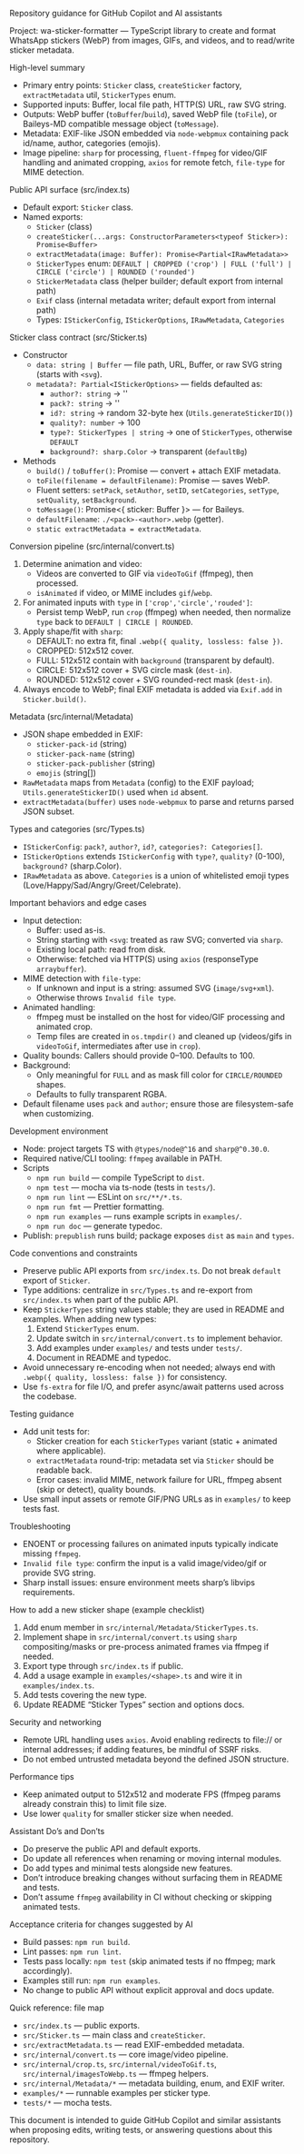 Repository guidance for GitHub Copilot and AI assistants

Project: wa-sticker-formatter — TypeScript library to create and format WhatsApp stickers (WebP) from images, GIFs, and videos, and to read/write sticker metadata.

High-level summary
- Primary entry points: `Sticker` class, `createSticker` factory, `extractMetadata` util, `StickerTypes` enum.
- Supported inputs: Buffer, local file path, HTTP(S) URL, raw SVG string.
- Outputs: WebP buffer (`toBuffer`/`build`), saved WebP file (`toFile`), or Baileys-MD compatible message object (`toMessage`).
- Metadata: EXIF-like JSON embedded via `node-webpmux` containing pack id/name, author, categories (emojis).
- Image pipeline: `sharp` for processing, `fluent-ffmpeg` for video/GIF handling and animated cropping, `axios` for remote fetch, `file-type` for MIME detection.

Public API surface (src/index.ts)
- Default export: `Sticker` class.
- Named exports:
  - `Sticker` (class)
  - `createSticker(...args: ConstructorParameters<typeof Sticker>): Promise<Buffer>`
  - `extractMetadata(image: Buffer): Promise<Partial<IRawMetadata>>`
  - `StickerTypes` enum: `DEFAULT | CROPPED ('crop') | FULL ('full') | CIRCLE ('circle') | ROUNDED ('rounded')`
  - `StickerMetadata` class (helper builder; default export from internal path)
  - `Exif` class (internal metadata writer; default export from internal path)
  - Types: `IStickerConfig`, `IStickerOptions`, `IRawMetadata`, `Categories`

Sticker class contract (src/Sticker.ts)
- Constructor
  - `data: string | Buffer` — file path, URL, Buffer, or raw SVG string (starts with `<svg`).
  - `metadata?: Partial<IStickerOptions>` — fields defaulted as:
    - `author?: string` -> ''
    - `pack?: string` -> ''
    - `id?: string` -> random 32-byte hex (`Utils.generateStickerID()`)
    - `quality?: number` -> 100
    - `type?: StickerTypes | string` -> one of `StickerTypes`, otherwise `DEFAULT`
    - `background?: sharp.Color` -> transparent (`defaultBg`)
- Methods
  - `build()` / `toBuffer()`: Promise<Buffer> — convert + attach EXIF metadata.
  - `toFile(filename = defaultFilename)`: Promise<string> — saves WebP.
  - Fluent setters: `setPack`, `setAuthor`, `setID`, `setCategories`, `setType`, `setQuality`, `setBackground`.
  - `toMessage()`: Promise<{ sticker: Buffer }> — for Baileys.
  - `defaultFilename`: `./<pack>-<author>.webp` (getter).
  - `static extractMetadata = extractMetadata`.

Conversion pipeline (src/internal/convert.ts)
1) Determine animation and video:
   - Videos are converted to GIF via `videoToGif` (ffmpeg), then processed.
   - `isAnimated` if video, or MIME includes `gif`/`webp`.
2) For animated inputs with `type` in `['crop','circle','rouded']`:
   - Persist temp WebP, run `crop` (ffmpeg) when needed, then normalize `type` back to `DEFAULT | CIRCLE | ROUNDED`.
3) Apply shape/fit with `sharp`:
   - DEFAULT: no extra fit, final `.webp({ quality, lossless: false })`.
   - CROPPED: 512x512 cover.
   - FULL: 512x512 contain with `background` (transparent by default).
   - CIRCLE: 512x512 cover + SVG circle mask (`dest-in`).
   - ROUNDED: 512x512 cover + SVG rounded-rect mask (`dest-in`).
4) Always encode to WebP; final EXIF metadata is added via `Exif.add` in `Sticker.build()`.

Metadata (src/internal/Metadata)
- JSON shape embedded in EXIF:
  - `sticker-pack-id` (string)
  - `sticker-pack-name` (string)
  - `sticker-pack-publisher` (string)
  - `emojis` (string[])
- `RawMetadata` maps from `Metadata` (config) to the EXIF payload; `Utils.generateStickerID()` used when `id` absent.
- `extractMetadata(buffer)` uses `node-webpmux` to parse and returns parsed JSON subset.

Types and categories (src/Types.ts)
- `IStickerConfig`: `pack?`, `author?`, `id?`, `categories?: Categories[]`.
- `IStickerOptions` extends `IStickerConfig` with `type?`, `quality?` (0-100), `background?` (sharp.Color).
- `IRawMetadata` as above. `Categories` is a union of whitelisted emoji types (Love/Happy/Sad/Angry/Greet/Celebrate).

Important behaviors and edge cases
- Input detection:
  - Buffer: used as-is.
  - String starting with `<svg`: treated as raw SVG; converted via `sharp`.
  - Existing local path: read from disk.
  - Otherwise: fetched via HTTP(S) using `axios` (responseType `arraybuffer`).
- MIME detection with `file-type`:
  - If unknown and input is a string: assumed SVG (`image/svg+xml`).
  - Otherwise throws `Invalid file type`.
- Animated handling:
  - ffmpeg must be installed on the host for video/GIF processing and animated crop.
  - Temp files are created in `os.tmpdir()` and cleaned up (videos/gifs in `videoToGif`, intermediates after use in `crop`).
- Quality bounds: Callers should provide 0–100. Defaults to 100.
- Background:
  - Only meaningful for `FULL` and as mask fill color for `CIRCLE/ROUNDED` shapes.
  - Defaults to fully transparent RGBA.
- Default filename uses `pack` and `author`; ensure those are filesystem-safe when customizing.

Development environment
- Node: project targets TS with `@types/node@^16` and `sharp@^0.30.0`.
- Required native/CLI tooling: `ffmpeg` available in PATH.
- Scripts
  - `npm run build` — compile TypeScript to `dist`.
  - `npm test` — mocha via ts-node (tests in `tests/`).
  - `npm run lint` — ESLint on `src/**/*.ts`.
  - `npm run fmt` — Prettier formatting.
  - `npm run examples` — runs example scripts in `examples/`.
  - `npm run doc` — generate typedoc.
- Publish: `prepublish` runs build; package exposes `dist` as `main` and `types`.

Code conventions and constraints
- Preserve public API exports from `src/index.ts`. Do not break `default` export of `Sticker`.
- Type additions: centralize in `src/Types.ts` and re-export from `src/index.ts` when part of the public API.
- Keep `StickerTypes` string values stable; they are used in README and examples. When adding new types:
  1) Extend `StickerTypes` enum.
  2) Update switch in `src/internal/convert.ts` to implement behavior.
  3) Add examples under `examples/` and tests under `tests/`.
  4) Document in README and typedoc.
- Avoid unnecessary re-encoding when not needed; always end with `.webp({ quality, lossless: false })` for consistency.
- Use `fs-extra` for file I/O, and prefer async/await patterns used across the codebase.

Testing guidance
- Add unit tests for:
  - Sticker creation for each `StickerTypes` variant (static + animated where applicable).
  - `extractMetadata` round-trip: metadata set via `Sticker` should be readable back.
  - Error cases: invalid MIME, network failure for URL, ffmpeg absent (skip or detect), quality bounds.
- Use small input assets or remote GIF/PNG URLs as in `examples/` to keep tests fast.

Troubleshooting
- ENOENT or processing failures on animated inputs typically indicate missing `ffmpeg`.
- `Invalid file type`: confirm the input is a valid image/video/gif or provide SVG string.
- Sharp install issues: ensure environment meets sharp’s libvips requirements.

How to add a new sticker shape (example checklist)
1) Add enum member in `src/internal/Metadata/StickerTypes.ts`.
2) Implement shape in `src/internal/convert.ts` using `sharp` compositing/masks or pre-process animated frames via ffmpeg if needed.
3) Export type through `src/index.ts` if public.
4) Add a usage example in `examples/<shape>.ts` and wire it in `examples/index.ts`.
5) Add tests covering the new type.
6) Update README “Sticker Types” section and options docs.

Security and networking
- Remote URL handling uses `axios`. Avoid enabling redirects to file:// or internal addresses; if adding features, be mindful of SSRF risks.
- Do not embed untrusted metadata beyond the defined JSON structure.

Performance tips
- Keep animated output to 512x512 and moderate FPS (ffmpeg params already constrain this) to limit file size.
- Use lower `quality` for smaller sticker size when needed.

Assistant Do’s and Don’ts
- Do preserve the public API and default exports.
- Do update all references when renaming or moving internal modules.
- Do add types and minimal tests alongside new features.
- Don’t introduce breaking changes without surfacing them in README and tests.
- Don’t assume `ffmpeg` availability in CI without checking or skipping animated tests.

Acceptance criteria for changes suggested by AI
- Build passes: `npm run build`.
- Lint passes: `npm run lint`.
- Tests pass locally: `npm test` (skip animated tests if no ffmpeg; mark accordingly).
- Examples still run: `npm run examples`.
- No change to public API without explicit approval and docs update.

Quick reference: file map
- `src/index.ts` — public exports.
- `src/Sticker.ts` — main class and `createSticker`.
- `src/extractMetadata.ts` — read EXIF-embedded metadata.
- `src/internal/convert.ts` — core image/video pipeline.
- `src/internal/crop.ts`, `src/internal/videoToGif.ts`, `src/internal/imagesToWebp.ts` — ffmpeg helpers.
- `src/internal/Metadata/*` — metadata building, enum, and EXIF writer.
- `examples/*` — runnable examples per sticker type.
- `tests/*` — mocha tests.

This document is intended to guide GitHub Copilot and similar assistants when proposing edits, writing tests, or answering questions about this repository.
